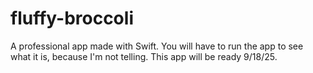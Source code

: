 # fluffy-broccoli
A professional app made with Swift. You will have to run the app to see what it is, because I'm not telling.
This app will be ready 9/18/25.
